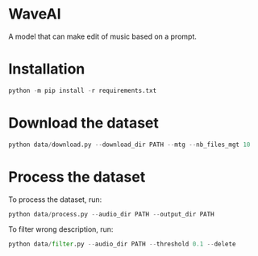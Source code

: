 # WaveAI
A model that can make edit of music based on a prompt.

# Installation

```py
python -m pip install -r requirements.txt
```

# Download the dataset

```py
python data/download.py --download_dir PATH --mtg --nb_files_mgt 10
```

# Process the dataset

To process the dataset, run:
```py
python data/process.py --audio_dir PATH --output_dir PATH
```

To filter wrong description, run:
```py
python data/filter.py --audio_dir PATH --threshold 0.1 --delete
```

